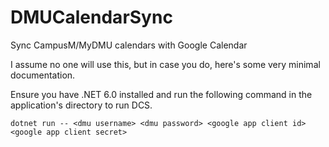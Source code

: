 # DMUCalendarSync
Sync CampusM/MyDMU calendars with Google Calendar

I assume no one will use this, but in case you do, here's some very minimal documentation.

Ensure you have .NET 6.0 installed and run the following command in the application's directory to run DCS.

```
dotnet run -- <dmu username> <dmu password> <google app client id> <google app client secret>
```
